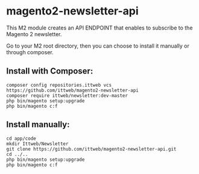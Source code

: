 # magento2-newsletter-api
This M2 module creates an API ENDPOINT that enables to subscribe to the Magento 2 newsletter.

Go to your M2 root directory, then you can choose to install it manually or through composer.

## Install with Composer:
```
composer config repositories.ittweb vcs https://github.com/ittweb/magento2-newsletter-api
composer require ittweb/newsletter:dev-master
php bin/magento setup:upgrade
php bin/magento c:f
```

## Install manually:
```
cd app/code
mkdir Ittweb/Newsletter
git clone https://github.com/ittweb/magento2-newsletter-api.git
cd ../..
php bin/magento setup:upgrade
php bin/magento c:f
```
